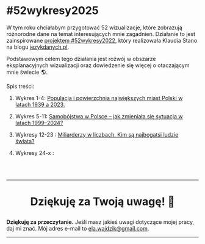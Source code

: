 # #52wykresy2025

W tym roku chciałabym przygotować 52 wizualizacje, które zobrazują różnorodne dane na temat interesujących mnie zagadnień. Działanie to jest zainspirowane 
<a href="https://jezykdanych.pl/52wykresy2022/" target="_blank" rel="noopener noreferrer">projektem #52wykresy2022</a>, który realizowała Klaudia Stano na blogu [jezykdanych.pl](https://jezykdanych.pl/).

Podstawowym celem tego działania jest rozwój w obszarze eksplanacyjnych wizualizacji oraz dowiedzenie się więcej o otaczającym mnie świecie 🌎.

Spis treści:
1. Wykres 1-4: [Populacja i powierzchnia największych miast Polski w latach 1939 a 2023.](https://github.com/ElaWajdzik/Ongoing_Projects/blob/main/%2352wykresy2025/01%20-%20polskie%20miasta.md)
2. Wykres 5-11: [Samobójstwa w Polsce – jak zmieniała się sytuacja w latach 1999–2024?](https://github.com/ElaWajdzik/Ongoing_Projects/blob/main/%2352wykresy2025/02%20-%20samob%C3%B3jstwa.md)
3. Wykresy 12-23 : [Miliarderzy w liczbach. Kim są najbogatsi ludzie świata?](https://github.com/ElaWajdzik/Ongoing_Projects/blob/main/%2352wykresy2025/03%20-%20miliarderzy%20Forbes.md)


4. Wykresy 24-x :

<br> 




<!-- 
Paleta kolorów 
https://coolors.co/ac1e1e-3e4e50-eaeaea-449dd1-bc7c9c

#AC1E1E
#3E4E50

#449DD1
#BC7C9C 

plik z danymi 
https://docs.google.com/spreadsheets/d/1AeEEYJpCl7mEt2IiMR5o7obcMqmrZ4FVbcGj4QlBbSQ/edit?usp=

https://docs.google.com/spreadsheets/d/1rl4TQeHdsChRrZH4i2CKtN3kAn1lYLS2I6oOzryL5DM/edit?usp=sharing

-->


<!--

## Wykres x-x: tytuł

opis

Kluczowe pytania na które szukałam odpowiedzi: 
* to
* tamto
 
<br>


### Czy wiesz, że...
 tekst tekst 

tekst tekst


### Przygotowane wizualizację:
* **wykres linowy** - opis
* **taki** - o tym

Wszystkie wizualizacje zostały przygotowane w programie **Datawrapper**, dodatkowo w programie **Canva** wprowadziłąm zmianę czcionki i koloru. Aby przejśc do interaktywnej wersji wykresów, kliknij w obrazek. 

<br>

<p align="center">
    <a href="https://www.datawrapper.de/_/gdikt/">
        <img src="assets/01 - Miasta - zmiana liczby ludności.png" width="600">
    </a>
</p>

***

-->



<br> 

*** 

 # <p align="center"> Dziękuję za Twoją uwagę! 🫶️

**Dziękuję za przeczytanie.** Jeśli masz jakieś uwagi dotyczące mojej pracy, daj mi znać. Mój adres e-mail to ela.wajdzik@gmail.com.

***
